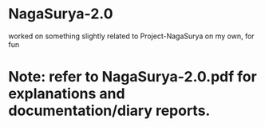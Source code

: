 # NagaSurya-2.0
worked on something slightly related to Project-NagaSurya on my own, for fun

# Note: refer to NagaSurya-2.0.pdf for explanations and documentation/diary reports.
